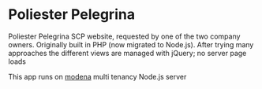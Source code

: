 # Poliester Pelegrina

Poliester Pelegrina SCP website, requested by one of the two company owners. Originally built in PHP (now migrated to Node.js). After trying many approaches the different views are managed with jQuery; no server page loads

This app runs on [modena](https://github.com/L3bowski/modena) multi tenancy Node.js server